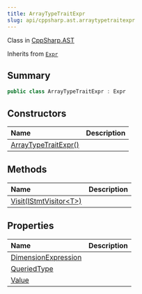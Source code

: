 ```yaml
---
title: ArrayTypeTraitExpr
slug: api/cppsharp.ast.arraytypetraitexpr
---
```

Class in [CppSharp.AST](/api/cppsharp/ast)

Inherits from [`Expr`](/api/cppsharp/ast/expr)

## Summary



```csharp
public class ArrayTypeTraitExpr : Expr
```

## Constructors

|Name|Description|
|:---|:---|
|[ArrayTypeTraitExpr\(\)](/api/cppsharp/ast/arraytypetraitexpr//ctor)||

## Methods

|Name|Description|
|:---|:---|
|[Visit\(IStmtVisitor\<T\>\)](/api/cppsharp/ast/arraytypetraitexpr/visit)||

## Properties

|Name|Description|
|:---|:---|
|[DimensionExpression](/api/cppsharp/ast/arraytypetraitexpr/dimensionexpression)||
|[QueriedType](/api/cppsharp/ast/arraytypetraitexpr/queriedtype)||
|[Value](/api/cppsharp/ast/arraytypetraitexpr/value)||


